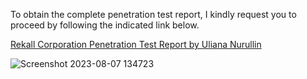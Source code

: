
To obtain the complete penetration test report, I kindly request you to proceed by following the indicated link below.

[Rekall Corporation Penetration Test Report by Uliana Nurullin](https://docs.google.com/document/d/1s7rySXfBKComOm2IiZoOYUWkCi_aAWqF7TMDzVbT5aU/edit?usp=sharing)

![Screenshot 2023-08-07 134723](https://github.com/CyberCuriosity8586/ColumbiaUniversity-CyberSecurityBootCamp/assets/105434347/5c7f9582-f67e-410d-829e-f981f15287c6)

